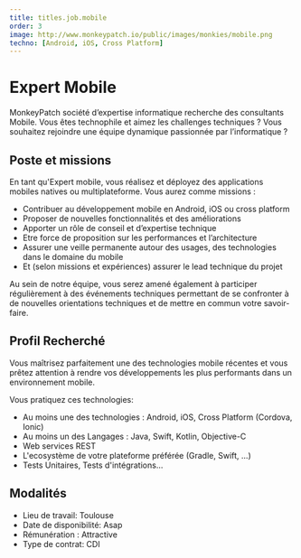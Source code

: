 ```yaml
---
title: titles.job.mobile
order: 3
image: http://www.monkeypatch.io/public/images/monkies/mobile.png
techno: [Android, iOS, Cross Platform]
---
```


# Expert Mobile

MonkeyPatch société d’expertise informatique recherche des consultants Mobile. Vous êtes technophile et aimez les challenges techniques ? Vous souhaitez rejoindre une équipe dynamique passionnée par l’informatique ?

## Poste et missions

En tant qu'Expert mobile, vous réalisez et déployez des applications mobiles natives ou multiplateforme.
Vous aurez comme missions :

 * Contribuer au développement mobile en Android, iOS ou cross platform
 * Proposer de nouvelles fonctionnalités et des améliorations
 * Apporter un rôle de conseil et d’expertise technique
 * Etre force de proposition sur les performances et l’architecture
 * Assurer une veille permanente autour des usages, des technologies dans le domaine du mobile
 * Et (selon missions et expériences) assurer le lead technique du projet

<!--more-->

Au sein de notre équipe, vous serez amené également à participer régulièrement à des événements techniques permettant de se confronter à de nouvelles orientations techniques et de mettre en commun votre savoir-faire.

## Profil Recherché

Vous maîtrisez parfaitement une des technologies mobile récentes et vous prêtez attention à rendre vos développements les plus performants dans un environnement mobile.

Vous pratiquez ces technologies:

 * Au moins une des technologies : Android, iOS, Cross Platform (Cordova, Ionic)
 * Au moins un des Langages : Java, Swift, Kotlin, Objective-C
 * Web services REST
 * L'ecosystème de votre plateforme préférée (Gradle, Swift, ...)
 * Tests Unitaires, Tests d'intégrations...

## Modalités

* Lieu de travail: Toulouse
* Date de disponibilité: Asap
* Rémunération : Attractive
* Type de contrat: CDI
